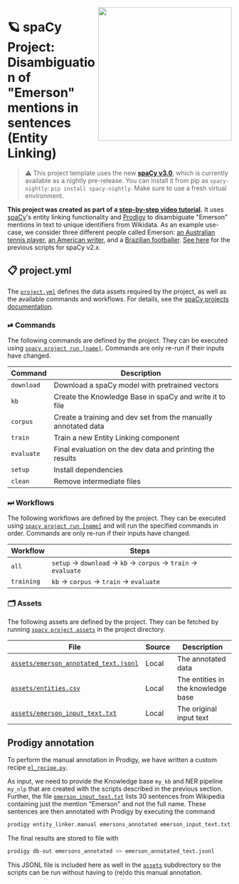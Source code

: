 <a href="https://www.youtube.com/watch?v=8u57WSXVpmw" target="_blank"><img src="https://user-images.githubusercontent.com/13643239/81293769-216fd180-906e-11ea-9f9c-d9dec9163dcc.png" width="300" height="auto" align="right" /></a>

<!-- SPACY PROJECT: AUTO-GENERATED DOCS START (do not remove) -->

# 🪐 spaCy Project: Disambiguation of "Emerson" mentions in sentences (Entity Linking)

> ⚠️ This project template uses the new [**spaCy v3.0**](https://nightly.spacy.io), which
> is currently available as a nightly pre-release. You can install it from pip as `spacy-nightly`:
> `pip install spacy-nightly`. Make sure to use a fresh virtual environment.

**This project was created as part of a [step-by-step video tutorial](https://www.youtube.com/watch?v=8u57WSXVpmw).** It uses [spaCy](https://spacy.io)'s entity linking functionality and [Prodigy](https://prodi.gy) to disambiguate "Emerson" mentions in text to unique identifiers from Wikidata. As an example use-case, we consider three different people called Emerson: [an Australian tennis player](https://www.wikidata.org/wiki/Q312545), [an American writer](https://www.wikidata.org/wiki/Q48226), and a [Brazilian footballer](https://www.wikidata.org/wiki/Q215952). [See here](https://github.com/explosion/projects/tree/master/nel-emerson) for the previous scripts for spaCy v2.x.

## 📋 project.yml

The [`project.yml`](project.yml) defines the data assets required by the
project, as well as the available commands and workflows. For details, see the
[spaCy projects documentation](https://nightly.spacy.io/usage/projects).

### ⏯ Commands

The following commands are defined by the project. They
can be executed using [`spacy project run [name]`](https://nightly.spacy.io/api/cli#project-run).
Commands are only re-run if their inputs have changed.

| Command | Description |
| --- | --- |
| `download` | Download a spaCy model with pretrained vectors |
| `kb` | Create the Knowledge Base in spaCy and write it to file |
| `corpus` | Create a training and dev set from the manually annotated data |
| `train` | Train a new Entity Linking component |
| `evaluate` | Final evaluation on the dev data and printing the results |
| `setup` | Install dependencies |
| `clean` | Remove intermediate files |

### ⏭ Workflows

The following workflows are defined by the project. They
can be executed using [`spacy project run [name]`](https://nightly.spacy.io/api/cli#project-run)
and will run the specified commands in order. Commands are only re-run if their
inputs have changed.

| Workflow | Steps |
| --- | --- |
| `all` | `setup` &rarr; `download` &rarr; `kb` &rarr; `corpus` &rarr; `train` &rarr; `evaluate` |
| `training` | `kb` &rarr; `corpus` &rarr; `train` &rarr; `evaluate` |

### 🗂 Assets

The following assets are defined by the project. They can
be fetched by running [`spacy project assets`](https://nightly.spacy.io/api/cli#project-assets)
in the project directory.

| File | Source | Description |
| --- | --- | --- |
| [`assets/emerson_annotated_text.jsonl`](assets/emerson_annotated_text.jsonl) | Local | The annotated data |
| [`assets/entities.csv`](assets/entities.csv) | Local | The entities in the knowledge base |
| [`assets/emerson_input_text.txt`](assets/emerson_input_text.txt) | Local | The original input text |

<!-- SPACY PROJECT: AUTO-GENERATED DOCS END (do not remove) -->

## Prodigy annotation

To perform the manual annotation in Prodigy, we have written a custom recipe
[`el_recipe.py`](scripts/el_recipe.py).

As input, we need to provide the Knowledge base `my_kb` and NER pipeline
`my_nlp` that are created with the scripts described in the previous section.
Further, the file [`emerson_input_text.txt`](prodigy/emerson_input_text) lists
30 sentences from Wikipedia containing just the mention "Emerson" and not the
full name. These sentences are then annotated with Prodigy by executing the
command

```bash
prodigy entity_linker.manual emersons_annotated emerson_input_text.txt my_nlp/ my_kb entitites.csv -F el_recipe.py
```

The final results are stored to file with

```bash
prodigy db-out emersons_annotated >> emerson_annotated_text.jsonl
```

This JSONL file is included here as well in the [`assets`](assets) subdirectory
so the scripts can be run without having to (re)do this manual annotation.
